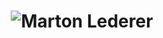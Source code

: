 <h1 align="center">
  <img src="https://github.com/Tkp0980/Readme/blob/main/Name.svg" alt="Marton Lederer" />
</h1>
